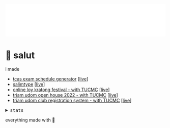 [<img src="/src/profile.svg" alt="profile" />](https://github.com/betich/betich/blob/main/src/profile.svg)

<!-- <img width="20%" align="left" src="/src/betich.png" alt="profile"> -->

<h1>👋 salut</h1>

i made

- [tcas exam schedule generator](https://github.com/betich/tcas3-schedule-generator) \[[live](https://tcas.betich.me)\]
- [salimtype](https://github.com/betich/salimtype) \[[live](https://salim-type.web.app)\]
- [online loy kratong festival - with TUCMC](https://github.com/triamudomcmc/loy-kratong) \[[live](https://loy-kratong.vercel.app)\]
- [triam udom open house 2022 - with TUCMC](https://github.com/triamudomcmc/openhouse2022) \[[live](https://openhouse.triamudom.ac.th)\]
- [triam udom club registration system - with TUCMC](https://github.com/triamudomcmc/clubreg) \[[live](https://clubreg-ui-tucmc.vercel.app/)\]
  
<!--
<h2>Things I kinda know</h2>

idk these icons look cool

<h3>Languages</h3>

<p align="left">
  <a href="https://www.typescriptlang.org/" target="_blank">
     <img src="https://raw.githubusercontent.com/devicons/devicon/master/icons/typescript/typescript-original.svg" alt="typescript" width="40" height="40"/>
  </a>
  
  <a href="https://sass-lang.com/" target="_blank">
     <img src="https://raw.githubusercontent.com/devicons/devicon/master/icons/sass/sass-original.svg" alt="sass" width="40" height="40"/>
  </a>
  
  <a href="https://nodejs.org/en/" target="_blank">
     <img src="https://github.com/devicons/devicon/blob/master/icons/nodejs/nodejs-plain.svg" alt="nodejs" width="40" height="40"/>
  </a>
  
  <a href="https://www.python.org/" target="_blank">
     <img src="https://github.com/devicons/devicon/blob/master/icons/python/python-original.svg" alt="python" width="40" height="40"/>
  </a>
</p>

<h3>Frameworks/Libraries</h3>

<p align="left">
  <a href="https://nextjs.org/" target="_blank">
     <img src="https://github.com/betich/betich/blob/main/src/nextjs-white.svg" alt="nextjs" width="40" height="40"/>
  </a>

  <a href="https://reactjs.org/" target="_blank">
     <img src="https://raw.githubusercontent.com/devicons/devicon/master/icons/react/react-original.svg" alt="react" width="40" height="40"/>
  </a>

  <a href="https://preactjs.com/" target="_blank">
     <img src="https://github.com/betich/betich/blob/main/src/preact.svg" alt="preact" width="40" height="40"/>
  </a>

  <a href="https://tailwindcss.com/" target="_blank">
     <img src="https://github.com/devicons/devicon/blob/master/icons/tailwindcss/tailwindcss-plain.svg" alt="tailwindcss" width="40" height="40"/>
  </a>
  
  <a href="https://svelte.dev/" target="_blank">
    <img src="https://github.com/devicons/devicon/blob/master/icons/svelte/svelte-original.svg" alt="svelte" width="40" height="40"/>
  </a>
  
  <a href="https://jquery.com/" target="_blank">
    <img src="https://github.com/devicons/devicon/blob/master/icons/jquery/jquery-plain-wordmark.svg" alt="jQuery(lol)" width="40" height="40"/>
  </a>
</p>

<h3>Databases/Other</h3>

<p align="left">
  <a href="https://firebase.google.com/" target="_blank">
    <img src="https://www.vectorlogo.zone/logos/firebase/firebase-icon.svg" alt="firebase" width="40" height="40"/>
  </a>

  <a href="https://www.mongodb.com/" target="_blank">
    <img src="https://raw.githubusercontent.com/devicons/devicon/master/icons/mongodb/mongodb-original-wordmark.svg" alt="mongodb" width="40" height="40"/>
  </a>
</p>

-->

<!-- <img src="https://github-readme-stats.vercel.app/api?username=betich&show_icons=true&theme=tokyonight&count_private=true" alt="GitHub stats">

<a href="https://github.com/anuraghazra/github-readme-stats">
  <img src="https://github-readme-stats.vercel.app/api/top-langs/?username=betich&theme=tokyonight" alt="Top Langs">
</a> -->

<div>
<details>
  <summary><samp>stats</samp></summary>
  <h2>my github stats</h2>
  <br>
      <img src="https://github-readme-stats.vercel.app/api?username=betich&show_icons=true&theme=tokyonight&count_private=true" alt="GitHub stats">
  <br>
  <a href="https://github.com/anuraghazra/github-readme-stats">
    <img src="https://github-readme-stats.vercel.app/api/top-langs/?username=betich&theme=tokyonight" alt="Top Langs">
  </a>
</details>
  
</div>

<!-- <hr> -->
<p>everything made with 🤍</p>
